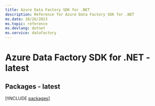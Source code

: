 ```yaml
---
title: Azure Data Factory SDK for .NET
description: Reference for Azure Data Factory SDK for .NET
ms.date: 10/26/2023
ms.topic: reference
ms.devlang: dotnet
ms.service: datafactory
---
```

# Azure Data Factory SDK for .NET - latest
## Packages - latest
[!INCLUDE [packages](data-factory-index.md)]